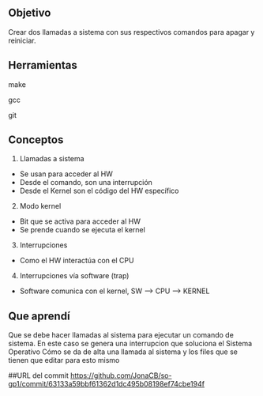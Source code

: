 ## Objetivo
Crear dos llamadas a sistema con sus respectivos comandos para apagar y reiniciar.

## Herramientas

make

gcc

git

## Conceptos
1) Llamadas a sistema

+ Se usan para acceder al HW
+  Desde el comando, son una interrupción
+  Desde el Kernel son el código del HW específico

2) Modo kernel
+ Bit que se activa para acceder al HW
+ Se prende cuando se ejecuta el kernel

3) Interrupciones
+ Como el HW interactúa con el CPU

4) Interrupciones vía software (trap)
+ Software comunica con el kernel, SW --> CPU --> KERNEL

## Que aprendí
Que se debe hacer llamadas al sistema para ejecutar un comando de sistema. En este caso se genera una interrupcion que soluciona el Sistema Operativo 
Cómo se da de alta una llamada al sistema y los files que se tienen que editar para esto mismo

##URL del commit
https://github.com/JonaCB/so-gp1/commit/63133a59bbf61362d1dc495b08198ef74cbe194f
